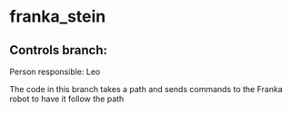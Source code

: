 # franka_stein
## Controls branch:

Person responsible: Leo

The code in this branch takes a path and sends commands to the Franka robot to have it follow the path